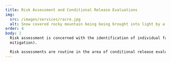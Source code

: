 ```yaml
---
title: Risk Assessment and Conditional Release Evaluations
img:
  src: /images/services/racre.jpg
  alt: Snow covered rocky mountain being being brought into light by a sun beam
order: 4
body: |
  Risk assessment is concerned with the identification of individual factors that are known to exhibit association with violent, sexual, or recidivistic behaviors. While the evaluation of established risk factors can aid in predicting, managing, and mitigating an individual’s future risk, a person’s specific future risk of violence and/or recidivism also depends on situational factors that cannot be known in advance. Assessment of an individual’s risk can be conducted as a standalone evaluation, or can be embedded in a larger report (e.g., sentencing
  mitigation).

  Risk assessments are routine in the area of conditional release evaluations for defendants found not guilty by reason of insanity (NGRI). Once a defendant has been found NGRI and committed to a forensic hospital, the burden of proof rests with the defendant to prove by preponderance of the evidence that no abnormal mental condition exists that would be likely to cause the defendant to be dangerous either to himself or herself or to others or to the community in the reasonably foreseeable future. As such, a conditional release evaluation speaks to clinical diagnosis as well as risk for future violence. Such evaluations are routinely conducted by individuals can also request and submit independent evaluations alongside those conducted by the state.
---
```

